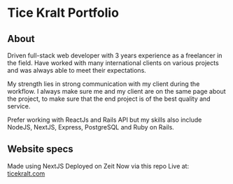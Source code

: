 # Tice Kralt Portfolio

## About

Driven full-stack web developer with 3 years experience as a freelancer in the field. Have worked with many international clients on various projects and was always able to meet their expectations. 

My strength lies in strong communication with my client during the workflow. I always make sure me and my client are on the same page about the project, to make sure that the end project is of the best quality and service.

Prefer working with ReactJs and Rails API but my skills also include NodeJS, NextJS, Express, PostgreSQL and Ruby on Rails.

## Website specs

Made using NextJS
Deployed on Zeit Now via this repo
Live at: [ticekralt.com](https://ticekralt.com)